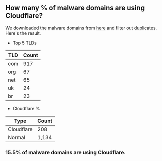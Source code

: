 ## How many % of malware domains are using Cloudflare?


We downloaded the malware domains from [here](https://urlhaus.abuse.ch) and filter out duplicates.
Here's the result.


[//]: # (start replacement)


- Top 5 TLDs

| TLD | Count |
| --- | --- |
| com | 917 |
| org | 67 |
| net | 65 |
| uk | 24 |
| br | 23 |


- Cloudflare %

| Type | Count |
| --- | --- |
| Cloudflare | 208 |
| Normal | 1,134 |


### 15.5% of malware domains are using Cloudflare.